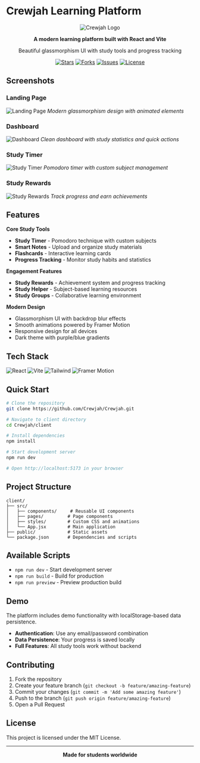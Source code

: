 # Crewjah Learning Platform

<div align="center">
  
![Crewjah Logo](https://img.shields.io/badge/Crewjah-Learning%20Platform-purple?style=for-the-badge)

**A modern learning platform built with React and Vite**

Beautiful glassmorphism UI with study tools and progress tracking

[![Stars](https://img.shields.io/github/stars/Crewjah/Crewjah?style=social)](https://github.com/Crewjah/Crewjah)
[![Forks](https://img.shields.io/github/forks/Crewjah/Crewjah?style=social)](https://github.com/Crewjah/Crewjah)
[![Issues](https://img.shields.io/github/issues/Crewjah/Crewjah)](https://github.com/Crewjah/Crewjah/issues)
[![License](https://img.shields.io/github/license/Crewjah/Crewjah)](https://github.com/Crewjah/Crewjah/blob/main/LICENSE)

</div>

## Screenshots

### Landing Page
![Landing Page](./screenshots/landing-page.png)
*Modern glassmorphism design with animated elements*

### Dashboard
![Dashboard](./screenshots/dashboard.png)
*Clean dashboard with study statistics and quick actions*

### Study Timer
![Study Timer](./screenshots/study-timer.png)
*Pomodoro timer with custom subject management*

### Study Rewards
![Study Rewards](./screenshots/study-rewards.png)
*Track progress and earn achievements*

## Features

**Core Study Tools**
- **Study Timer** - Pomodoro technique with custom subjects
- **Smart Notes** - Upload and organize study materials
- **Flashcards** - Interactive learning cards
- **Progress Tracking** - Monitor study habits and statistics

**Engagement Features**
- **Study Rewards** - Achievement system and progress tracking
- **Study Helper** - Subject-based learning resources
- **Study Groups** - Collaborative learning environment

**Modern Design**
- Glassmorphism UI with backdrop blur effects
- Smooth animations powered by Framer Motion
- Responsive design for all devices
- Dark theme with purple/blue gradients

## Tech Stack

![React](https://img.shields.io/badge/React-18.2.0-61DAFB?style=for-the-badge&logo=react)
![Vite](https://img.shields.io/badge/Vite-7.1.2-646CFF?style=for-the-badge&logo=vite)
![Tailwind](https://img.shields.io/badge/Tailwind-3.3.3-06B6D4?style=for-the-badge&logo=tailwindcss)
![Framer Motion](https://img.shields.io/badge/Framer%20Motion-Latest-FF69B4?style=for-the-badge&logo=framer)

## Quick Start

```bash
# Clone the repository
git clone https://github.com/Crewjah/Crewjah.git

# Navigate to client directory
cd Crewjah/client

# Install dependencies
npm install

# Start development server
npm run dev

# Open http://localhost:5173 in your browser
```

## Project Structure

```
client/
├── src/
│   ├── components/     # Reusable UI components
│   ├── pages/         # Page components
│   ├── styles/        # Custom CSS and animations
│   └── App.jsx        # Main application
├── public/            # Static assets
└── package.json       # Dependencies and scripts
```

## Available Scripts

- `npm run dev` - Start development server
- `npm run build` - Build for production
- `npm run preview` - Preview production build

## Demo

The platform includes demo functionality with localStorage-based data persistence.

- **Authentication**: Use any email/password combination
- **Data Persistence**: Your progress is saved locally
- **Full Features**: All study tools work without backend

## Contributing

1. Fork the repository
2. Create your feature branch (`git checkout -b feature/amazing-feature`)
3. Commit your changes (`git commit -m 'Add some amazing feature'`)
4. Push to the branch (`git push origin feature/amazing-feature`)
5. Open a Pull Request

## License

This project is licensed under the MIT License.

---

<div align="center">
  <strong>Made for students worldwide</strong>
</div>